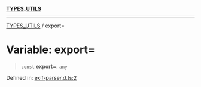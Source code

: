 [**TYPES_UTILS**](../README.md)

***

[TYPES_UTILS](../README.md) / export=

# Variable: export=

> `const` **export=**: `any`

Defined in: [exif-parser.d.ts:2](https://github.com/dailker/everyutil/blob/26e2bb73429918cf0d08899e9efd90b82a42c92e/src/types/exif-parser.d.ts#L2)
